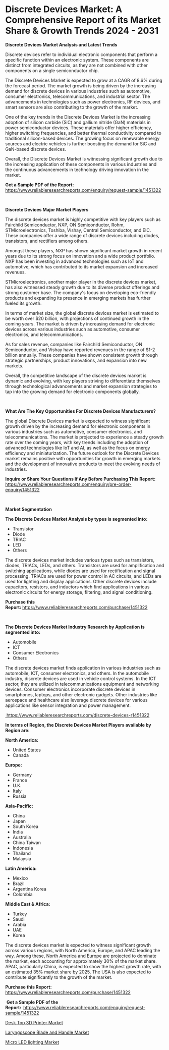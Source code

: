 <p><h1>Discrete Devices Market: A Comprehensive Report of its Market Share & Growth Trends 2024 - 2031</h1></p><p><strong>Discrete Devices Market Analysis and Latest Trends</strong></p>
<p><p>Discrete devices refer to individual electronic components that perform a specific function within an electronic system. These components are distinct from integrated circuits, as they are not combined with other components on a single semiconductor chip.</p><p>The Discrete Devices Market is expected to grow at a CAGR of 8.6% during the forecast period. The market growth is being driven by the increasing demand for discrete devices in various industries such as automotive, consumer electronics, telecommunications, and industrial sector. The advancements in technologies such as power electronics, RF devices, and smart sensors are also contributing to the growth of the market.</p><p>One of the key trends in the Discrete Devices Market is the increasing adoption of silicon carbide (SiC) and gallium nitride (GaN) materials in power semiconductor devices. These materials offer higher efficiency, higher switching frequencies, and better thermal conductivity compared to traditional silicon-based devices. The growing focus on renewable energy sources and electric vehicles is further boosting the demand for SiC and GaN-based discrete devices.</p><p>Overall, the Discrete Devices Market is witnessing significant growth due to the increasing application of these components in various industries and the continuous advancements in technology driving innovation in the market.</p></p>
<p><strong>Get a Sample PDF of the Report:&nbsp;</strong> <a href="https://www.reliableresearchreports.com/enquiry/request-sample/1451322">https://www.reliableresearchreports.com/enquiry/request-sample/1451322</a></p>
<p>&nbsp;</p>
<p><strong>Discrete Devices Major Market Players</strong></p>
<p><p>The discrete devices market is highly competitive with key players such as Fairchild Semiconductor, NXP, ON Semiconductor, Rohm, STMicroelectronics, Toshiba, Vishay, Central Semiconductor, and EIC. These companies offer a wide range of discrete devices including diodes, transistors, and rectifiers among others.</p><p>Amongst these players, NXP has shown significant market growth in recent years due to its strong focus on innovation and a wide product portfolio. NXP has been investing in advanced technologies such as IoT and automotive, which has contributed to its market expansion and increased revenues.</p><p>STMicroelectronics, another major player in the discrete devices market, has also witnessed steady growth due to its diverse product offerings and strong customer base. The company's focus on developing eco-friendly products and expanding its presence in emerging markets has further fueled its growth.</p><p>In terms of market size, the global discrete devices market is estimated to be worth over $20 billion, with projections of continued growth in the coming years. The market is driven by increasing demand for electronic devices across various industries such as automotive, consumer electronics, and telecommunications.</p><p>As for sales revenue, companies like Fairchild Semiconductor, ON Semiconductor, and Vishay have reported revenues in the range of $1-2 billion annually. These companies have shown consistent growth through strategic partnerships, product innovations, and expansion into new markets.</p><p>Overall, the competitive landscape of the discrete devices market is dynamic and evolving, with key players striving to differentiate themselves through technological advancements and market expansion strategies to tap into the growing demand for electronic components globally.</p></p>
<p>&nbsp;</p>
<p><strong>What Are The Key Opportunities For Discrete Devices Manufacturers?</strong></p>
<p><p>The global Discrete Devices market is expected to witness significant growth driven by the increasing demand for electronic components in various industries such as automotive, consumer electronics, and telecommunications. The market is projected to experience a steady growth rate over the coming years, with key trends including the adoption of advanced technologies like IoT and AI, as well as the focus on energy efficiency and miniaturization. The future outlook for the Discrete Devices market remains positive with opportunities for growth in emerging markets and the development of innovative products to meet the evolving needs of industries.</p></p>
<p><strong>Inquire or Share Your Questions If Any Before Purchasing This Report:</strong> <a href="https://www.reliableresearchreports.com/enquiry/pre-order-enquiry/1451322">https://www.reliableresearchreports.com/enquiry/pre-order-enquiry/1451322</a></p>
<p>&nbsp;</p>
<p><strong>Market Segmentation</strong></p>
<p><strong>The Discrete Devices Market Analysis by types is segmented into:</strong></p>
<p><ul><li>Transistor</li><li>Diode</li><li>TRIAC</li><li>LED</li><li>Others</li></ul></p>
<p><p>The discrete devices market includes various types such as transistors, diodes, TRIACs, LEDs, and others. Transistors are used for amplification and switching applications, while diodes are used for rectification and signal processing. TRIACs are used for power control in AC circuits, and LEDs are used for lighting and display applications. Other discrete devices include capacitors, resistors, and inductors which find applications in various electronic circuits for energy storage, filtering, and signal conditioning.</p></p>
<p><strong>Purchase this Report:&nbsp;</strong><a href="https://www.reliableresearchreports.com/purchase/1451322">https://www.reliableresearchreports.com/purchase/1451322</a></p>
<p>&nbsp;</p>
<p><strong>The Discrete Devices Market Industry Research by Application is segmented into:</strong></p>
<p><ul><li>Automobile</li><li>ICT</li><li>Consumer Electronics</li><li>Others</li></ul></p>
<p><p>The discrete devices market finds application in various industries such as automobile, ICT, consumer electronics, and others. In the automobile industry, discrete devices are used in vehicle control systems. In the ICT sector, they are utilized in telecommunications equipment and networking devices. Consumer electronics incorporate discrete devices in smartphones, laptops, and other electronic gadgets. Other industries like aerospace and healthcare also leverage discrete devices for various applications like sensor integration and power management.</p></p>
<p><a href="https://www.reliableresearchreports.com/discrete-devices-r1451322">&nbsp;https://www.reliableresearchreports.com/discrete-devices-r1451322</a></p>
<p><strong>In terms of Region, the Discrete Devices Market Players available by Region are:</strong></p>
<p>
    <p> <strong> North America: </strong>
        <ul>
            <li>United States</li>
            <li>Canada</li>
        </ul>
        </p> 
    <p> <strong> Europe: </strong>
        <ul>
            <li>Germany</li>
            <li>France</li>
            <li>U.K.</li>
            <li>Italy</li>
            <li>Russia</li>
        </ul>
        </p> 
    <p> <strong> Asia-Pacific: </strong>
        <ul>
            <li>China</li>
            <li>Japan</li>
            <li>South Korea</li>
            <li>India</li>
            <li>Australia</li>
            <li>China Taiwan</li>
            <li>Indonesia</li>
            <li>Thailand</li>
            <li>Malaysia</li>
        </ul>
        </p> 
    <p> <strong> Latin America: </strong>
        <ul>
            <li>Mexico</li>
            <li>Brazil</li>
            <li>Argentina Korea</li>
            <li>Colombia</li>
        </ul>
        </p> 
    <p> <strong> Middle East & Africa: </strong>
        <ul>
            <li>Turkey</li>
            <li>Saudi</li>
            <li>Arabia</li>
            <li>UAE</li>
            <li>Korea</li>
        </ul>
    </p>
    </p>
<p><p>The discrete devices market is expected to witness significant growth across various regions, with North America, Europe, and APAC leading the way. Among these, North America and Europe are projected to dominate the market, each accounting for approximately 30% of the market share. APAC, particularly China, is expected to show the highest growth rate, with an estimated 35% market share by 2025. The USA is also expected to contribute significantly to the growth of the market.</p></p>
<p><strong>Purchase this Report: </strong><a href="https://www.reliableresearchreports.com/purchase/1451322">https://www.reliableresearchreports.com/purchase/1451322</a></p>
<p>&nbsp;<strong>Get a Sample PDF of the Report:&nbsp;&nbsp;</strong><a href="https://www.reliableresearchreports.com/enquiry/request-sample/1451322">https://www.reliableresearchreports.com/enquiry/request-sample/1451322</a></p>
<p><strong></strong></p>
<p><p><a href="https://github.com/DarrenSipes1990/Market-Research-Report-List-1/blob/main/desk-top-3d-printer-market.md">Desk Top 3D Printer Market</a></p><p><a href="https://view.publitas.com/reportprime-1/laryngoscope-blade-and-handle-market-investigation-industry-evolution-and-forecast-till-2031/">Laryngoscope Blade and Handle Market</a></p><p><a href="https://github.com/Airanohannonzb68e5pb53oc1/Market-Research-Report-List-3/blob/main/micro-led-lighting-market.md">Micro LED lighting Market</a></p></p>